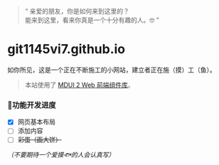 > “
> 亲爱的朋友，你是如何来到这里的？<br>
> 能来到这里，看来你真是一个十分有趣的人。🤓
> ”

# git1145vi7.github.io

如你所见，这是一个正在不断施工的小网站，建立者正在施（摸）工（鱼）。

> 本站使用了 [MDUI 2 Web 前端组件库](https://www.mdui.org/zh-cn/)。<br>

### 🚧功能开发进度

- [x] 网页基本布局
- [ ] 添加内容
- [ ] ~~彩蛋（画大饼）~~

*（不要期待一个爱摸🐟的人会认真写）*
